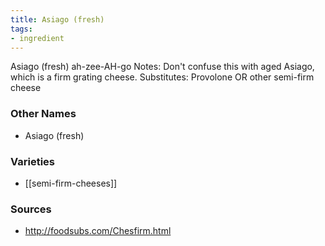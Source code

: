```yaml
---
title: Asiago (fresh)
tags:
- ingredient
---
```

Asiago (fresh) ah-zee-AH-go Notes: Don't confuse this with aged Asiago, which is a firm grating cheese. Substitutes: Provolone OR other semi-firm cheese

### Other Names

* Asiago (fresh)

### Varieties

* [[semi-firm-cheeses]]

### Sources
* http://foodsubs.com/Chesfirm.html
